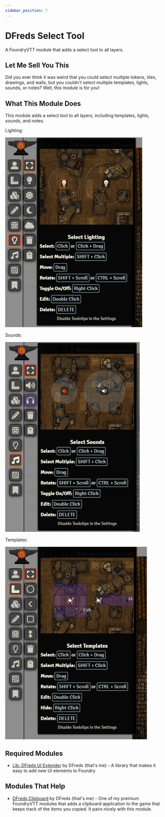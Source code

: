 ```yaml
---
sidebar_position: 7
---
```


# DFreds Select Tool

A FoundryVTT module that adds a select tool to all layers.

## Let Me Sell You This

Did you ever think it was weird that you could select multiple tokens, tiles,
drawings, and walls, but you couldn't select multiple templates, lights, sounds,
or notes? Well, this module is for you!

## What This Module Does

This module adds a select tool to all layers, including templates, lights,
sounds, and notes.

Lighting:

![Select Lighting](./select-lighting.png)

Sounds:

![Select Sounds](./select-sounds.png)

Templates:

![Select Templates](./select-templates.png)

## Required Modules

- [Lib: DFreds UI Extender](https://foundryvtt.com/packages/lib-dfreds-ui-extender) by DFreds (that's me) - A library that makes it easy to add new UI elements to Foundry

## Modules That Help

- [DFreds Clipboard](https://www.patreon.com/dfreds/shop/dfreds-clipboard-v1-0-0-1159963) by DFreds
  (that's me) - One of my premium FoundryVTT modules that adds a clipboard
  application to the game that keeps track of the items you copied. It pairs
  nicely with this module.

